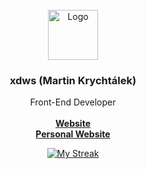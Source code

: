 <br/>
<div align="center">
  <a href="https://www.krychtalek.eu">
    <img src="https://www.krychtalek.link/favicon" alt="Logo" width="80" height="80">
  </a>
  
  <h3 align="center">xdws (Martin Krychtálek)</h3>
<p align="center">Front-End Developer
  <br>
  <br>
  <a href="https://mdmx.lol"><strong>Website</strong></a><br>
    <a href="https://krychtalek.dev"><strong>Personal Website</strong></a>
</div>

<p align="center">
  <a href="#">
    <img alt="My Streak" src="https://github-readme-streak-stats.herokuapp.com/?user=minonky&theme=github-dark"/>
</p>
